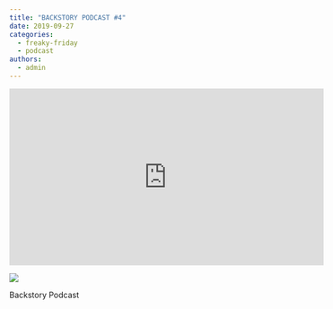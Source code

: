 ```yaml
---
title: "BACKSTORY PODCAST #4"
date: 2019-09-27
categories: 
  - freaky-friday
  - podcast
authors: 
  - admin
---
```


<iframe width="560" height="315" src="https://www.youtube.com/embed/sLChEXaha2s" frameborder="0" allow="accelerometer; autoplay; clipboard-write; encrypted-media; gyroscope; picture-in-picture" allowfullscreen></iframe>

[![](https://cdn.rippreport.com/backstory-podcast.jpg)](https://www.facebook.com/BackstoryPodcast/)

Backstory Podcast
